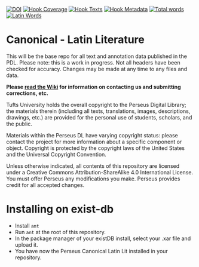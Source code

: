 [![DOI](https://zenodo.org/badge/36303583.svg)](https://zenodo.org/badge/latestdoi/36303583)
[![Hook Coverage](http://ci.perseids.org/api/hook/v2.0/badges/PerseusDL/canonical-latinLit/coverage.svg)](http://ci.perseids.org/repo/PerseusDL/canonical-latinLit)
[![Hook Texts](http://ci.perseids.org/api/hook/v2.0/badges/PerseusDL/canonical-latinLit/texts.svg)](http://ci.perseids.org/repo/PerseusDL/canonical-latinLit)
[![Hook Metadata](http://ci.perseids.org/api/hook/v2.0/badges/PerseusDL/canonical-latinLit/metadata.svg)](http://ci.perseids.org/repo/PerseusDL/canonical-latinLit)
[![Total words](http://ci.perseids.org/api/hook/v2.0/badges/PerseusDL/canonical-latinLit/words.svg)](http://ci.perseids.org/repo/PerseusDL/canonical-latinLit)
[![Latin Words](http://ci.perseids.org/api/hook/v2.0/badges/PerseusDL/canonical-latinLit/words.svg?lang=lat)](http://ci.perseids.org/repo/PerseusDL/canonical-latinLit)

Canonical - Latin Literature
=========

This will be the base repo for all text and annotation data published in the PDL. Please note: this is a work in progress. Not all headers have been checked for accuracy. Changes may be made at any time to any files and data.

**Please [read the Wiki](https://github.com/PerseusDL/canonical-latinLit/wiki) for information on contacting us and submitting corrections, etc.**

Tufts University holds the overall copyright to the Perseus Digital Library; the materials therein 
(including all texts, translations, images, descriptions, drawings, etc.) are provided for the 
personal use of students, scholars, and the public. 

Materials within the Perseus DL have varying copyright status: please contact the project for more information 
about a specific component or object.  Copyright is protected by the copyright laws of the United States and 
the Universal Copyright Convention. 

Unless otherwise indicated, all contents of this repository are licensed under a 
Creative Commons Attribution-ShareAlike 4.0 International License. You must  offer Perseus
any modifications you make. Perseus provides credit for all accepted changes.

# Installing on exist-db

- Install `ant`
- Run `ant` at the root of this repository.
- In the package manager of your existDB install, select your .xar file and upload it.
- You have now the Perseus Canonical Latin Lit installed in your repository.
